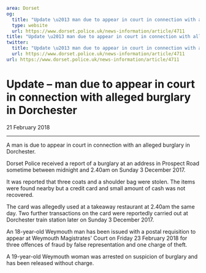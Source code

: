 ```yaml
area: Dorset
og:
  title: "Update \u2013 man due to appear in court in connection with alleged burglary in Dorchester"
  type: website
  url: https://www.dorset.police.uk/news-information/article/4711
title: "Update \u2013 man due to appear in court in connection with alleged burglary in Dorchester |"
twitter:
  title: "Update \u2013 man due to appear in court in connection with alleged burglary in Dorchester"
  url: https://www.dorset.police.uk/news-information/article/4711
url: https://www.dorset.police.uk/news-information/article/4711
```

# Update – man due to appear in court in connection with alleged burglary in Dorchester

21 February 2018

* * *

A man is due to appear in court in connection with an alleged burglary in Dorchester.

Dorset Police received a report of a burglary at an address in Prospect Road sometime between midnight and 2.40am on Sunday 3 December 2017.

It was reported that three coats and a shoulder bag were stolen. The items were found nearby but a credit card and small amount of cash was not recovered.

The card was allegedly used at a takeaway restaurant at 2.40am the same day. Two further transactions on the card were reportedly carried out at Dorchester train station later on Sunday 3 December 2017.

An 18-year-old Weymouth man has been issued with a postal requisition to appear at Weymouth Magistrates' Court on Friday 23 February 2018 for three offences of fraud by false representation and one charge of theft.

A 19-year-old Weymouth woman was arrested on suspicion of burglary and has been released without charge.
